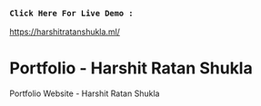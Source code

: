 ### `Click Here For Live Demo : ` 
https://harshitratanshukla.ml/

# Portfolio - Harshit Ratan Shukla
Portfolio Website - Harshit Ratan Shukla
